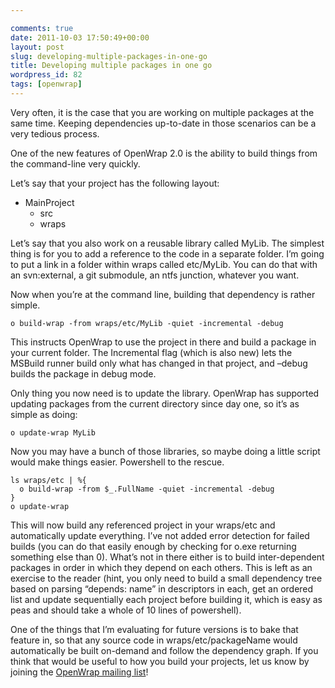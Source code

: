 ```yaml
---

comments: true
date: 2011-10-03 17:50:49+00:00
layout: post
slug: developing-multiple-packages-in-one-go
title: Developing multiple packages in one go
wordpress_id: 82
tags: [openwrap]
---
```


Very often, it is the case that you are working on multiple packages at the same time. Keeping dependencies up-to-date in those scenarios can be a very tedious process.

One of the new features of OpenWrap 2.0 is the ability to build things from the command-line very quickly.

Let’s say that your project has the following layout:

  * MainProject
    * src
    * wraps

Let’s say that you also work on a reusable library called MyLib. The simplest thing is for you to add a reference to the code in a separate folder. I’m going to put a link in a folder within wraps called etc/MyLib. You can do that with an svn:external, a git submodule, an ntfs junction, whatever you want.

Now when you’re at the command line, building that dependency is rather simple.

    o build-wrap -from wraps/etc/MyLib -quiet -incremental -debug








This instructs OpenWrap to use the project in there and build a package in your current folder. The Incremental flag (which is also new) lets the MSBuild runner build only what has changed in that project, and –debug builds the package in debug mode.




Only thing you now need is to update the library. OpenWrap has supported updating packages from the current directory since day one, so it’s as simple as doing:

    o update-wrap MyLib








Now you may have a bunch of those libraries, so maybe doing a little script would make things easier. Powershell to the rescue.

    ls wraps/etc | %{
      o build-wrap -from $_.FullName -quiet -incremental -debug
    }
    o update-wrap








This will now build any referenced project in your wraps/etc and automatically update everything. I’ve not added error detection for failed builds (you can do that easily enough by checking for o.exe returning something else than 0). What’s not in there either is to build inter-dependent packages in order in which they depend on each others. This is left as an exercise to the reader (hint, you only need to build a small dependency tree based on parsing “depends: name” in descriptors in each, get an ordered list and update sequentially each project before building it, which is easy as peas and should take a whole of 10 lines of powershell).




One of the things that I’m evaluating for future versions is to bake that feature in, so that any source code in wraps/etc/packageName would automatically be built on-demand and follow the dependency graph. If you think that would be useful to how you build your projects, let us know by joining the [OpenWrap mailing list](http://www.google.co.uk/url?sa=t&source=web&cd=1&ved=0CBsQFjAA&url=http%3A%2F%2Fgroups.google.com%2Fgroup%2Fopenwrap-devel&ei=xfWJTouhH-ec0AXLhqXeDw&usg=AFQjCNGfy_egaNS03z11B6UvCq7bq2PIyA&sig2=_x89HMR5PcDZIxB85MMn5Q)!
